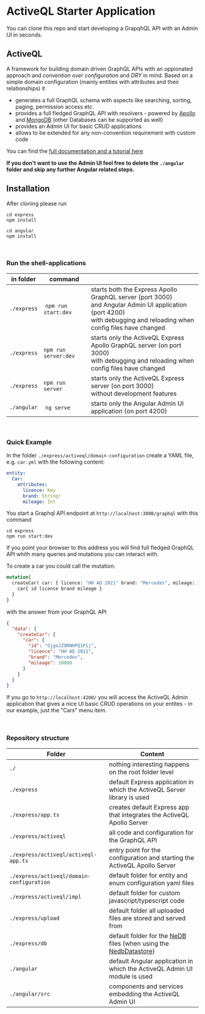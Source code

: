 # ActiveQL Starter Application

You can clone this repo and start developing a GrapqhQL API with an Admin UI in seconds. 

## ActiveQL 

A framework for building domain driven GraphQL APIs with an oppionated approach and _convention over configuration_ and _DRY_ in mind. Based on a simple domain configuration (mainly entities with attributes and their relationships) it 

  * generates a full GraphQL schema with aspects like searching, sorting, paging, permission access etc.   
  * provides a full fledged GraphQL API with resolvers - powered by [Apollo](https://www.apollographql.com) and [MongoDB](https://www.mongodb.com) (other Databases can be supported as well)
  * provides an Admin UI for basic CRUD applications 
  * allows to be extended for any non-convention requirement with custom code

You can find the [full documentation and a tutorial here](https://betterobjects.github.io/activeql/)


**If you don't want to use the Admin UI feel free to delete the `./angular` folder and skip any further Angular related steps.**


## Installation

After cloning please run 

```
cd express
npm install
```

```
cd angular
npm install
```

<br>

### Run the shell-applications

| in folder | command  |   |
| - | - | - |
| `./express` | `npm run start:dev`  | starts both the Express Apollo GraphQL server (port 3000) <br> and Angular Admin UI application (port 4200) <br> with debugging and reloading when config files have changed  |
| `./express` | `npm run server:dev` | starts only the ActiveQL Express Apollo GraphQL server (on port 3000) <br> with debugging and reloading when config files have changed |
| `./express` | `npm run server` | starts only the ActiveQL Express server (on port 3000) <br> without development features |
| `./angular` | `ng serve`       | starts only the Angular Admin UI application (on port 4200) |

<br>

### Quick Example

In the folder `./express/activeql/domain-configuration` create a YAML file, e.g. `car.yml` with the following content: 

```yaml
entity:
  Car:
    attributes:
      licence: Key
      brand: String!
      mileage: Int
```

You start a Graphql API endpoint at `http://localhost:3000/graphql` with this command

```
cd express
npm run start:dev
```

If you point your browser to this address you will find full fledged GraphQL API whith many queries and mutations you can interact with.

To create a car you could call the mutation: 

```graphql
mutation{
  createCar( car: { licence: "HH AQ 2021" brand: "Mercedes", mileage: 10000 } ){
    car{ id licence brand mileage }
  }
}
```

with the answer from your GraphQL API

```json
{
  "data": {
    "createCar": {
      "car": {
        "id": "GjgoJZ9RNHPQ1Pij",
        "licence": "HH AQ 2021",
        "brand": "Mercedes",
        "mileage": 10000
      }
    }
  }
}
```

If you go to `http://localhost:4200/` you will access the ActiveQL Admin application that gives a nice UI basic CRUD operations on your entites - in our example, just the "Cars" menu item.


<br>

### Repository structure

| Folder | Content |   
| - | - | 
| `./` | nothing interesting happens on the root folder level |  
| `./express`           | default Express application in which the ActiveQL Server library is used | 
| `./express/app.ts`    | creates default Express app that integrates the ActiveQL Apollo Server | 
| `./express/activeql`  | all code and configuration for the GraphQL API | 
| `./express/activeql/activeql-app.ts` | entry point for the configuration and starting the ActiveQL Apollo Server | 
| `./express/activeql/domain-configuration`  | default folder for entity and enum configuration yaml files | 
| `./express/activeql/impl`  | default folder for custom javascript/typescript code  | 
| `./express/upload`    | default folder all uploaded files are stored and served from | 
| `./express/db`        | default folder for the [NeDB](https://github.com/louischatriot/nedb) files (when using the [NedbDatastore](https://github.com/betterobjects/activeql/blob/master/activeql-server/nedb-datastore/nedb.data-store.ts)) | 
| `./angular`           | default Angular application in which the ActiveQL Admin UI module is used |
| `./angular/src`       | components and services embedding the ActiveQL Admin UI |

